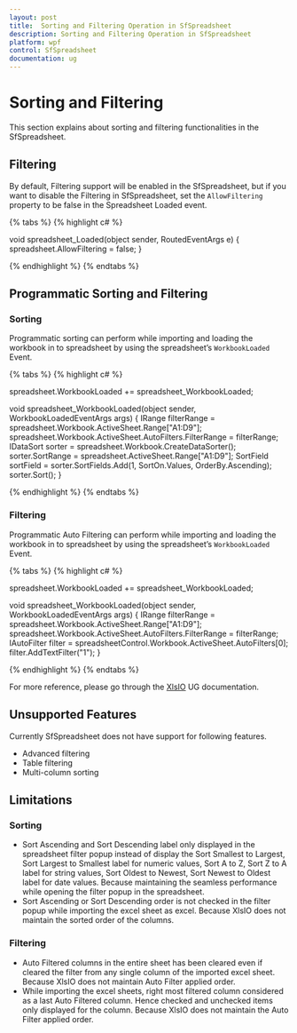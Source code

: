 ```yaml
---
layout: post
title:  Sorting and Filtering Operation in SfSpreadsheet
description: Sorting and Filtering Operation in SfSpreadsheet
platform: wpf
control: SfSpreadsheet
documentation: ug
---
```


# Sorting and Filtering

This section explains about sorting and filtering functionalities in the SfSpreadsheet.

## Filtering

By default, Filtering support will be enabled in the SfSpreadsheet, but if you want to disable the Filtering in SfSpreadsheet, set the `AllowFiltering` property to be false in the Spreadsheet Loaded event.  

{% tabs %}
{% highlight c# %}

void spreadsheet_Loaded(object sender, RoutedEventArgs e)
{
    spreadsheet.AllowFiltering = false;
}

{% endhighlight %}
{% endtabs %}


## Programmatic Sorting and Filtering

### Sorting 

Programmatic sorting can perform while importing and loading the workbook in to spreadsheet by using the spreadsheet’s `WorkbookLoaded` Event.

{% tabs %}
{% highlight c# %}

spreadsheet.WorkbookLoaded += spreadsheet_WorkbookLoaded;

void spreadsheet_WorkbookLoaded(object sender, WorkbookLoadedEventArgs args)
{
    IRange filterRange = spreadsheet.Workbook.ActiveSheet.Range["A1:D9"];
    spreadsheet.Workbook.ActiveSheet.AutoFilters.FilterRange = filterRange;
    IDataSort sorter = spreadsheet.Workbook.CreateDataSorter();
    sorter.SortRange = spreadsheet.ActiveSheet.Range["A1:D9"];
    SortField sortField = sorter.SortFields.Add(1, SortOn.Values, OrderBy.Ascending);
    sorter.Sort();
}

{% endhighlight %}
{% endtabs %}

### Filtering 

Programmatic Auto Filtering can perform while importing and loading the workbook in to spreadsheet by using the spreadsheet’s `WorkbookLoaded` Event.

{% tabs %}
{% highlight c# %}

spreadsheet.WorkbookLoaded += spreadsheet_WorkbookLoaded;

void spreadsheet_WorkbookLoaded(object sender, WorkbookLoadedEventArgs args)
{
    IRange filterRange = spreadsheet.Workbook.ActiveSheet.Range["A1:D9"];
    spreadsheet.Workbook.ActiveSheet.AutoFilters.FilterRange = filterRange;
    IAutoFilter filter = spreadsheetControl.Workbook.ActiveSheet.AutoFilters[0];
    filter.AddTextFilter("1");
} 

{% endhighlight %}
{% endtabs %}

For more reference, please go through the [XlsIO](https://help.syncfusion.com/file-formats/xlsio/worksheet-cells-manipulation#data-sorting "") UG documentation.

## Unsupported Features

Currently SfSpreadsheet does not have support for following features.

* Advanced filtering
* Table filtering
* Multi-column sorting

## Limitations

### Sorting

* Sort Ascending and Sort Descending label only displayed in the spreadsheet filter popup instead of display the Sort Smallest to Largest, Sort Largest to Smallest label for numeric values, Sort A to Z, Sort Z to A label for string values, Sort Oldest to Newest, Sort Newest to Oldest label for date values. Because maintaining the seamless performance while opening the filter popup in the spreadsheet.
* Sort Ascending or Sort Descending order is not checked in the filter popup while importing the excel sheet as excel. Because XlsIO does not maintain the sorted order of the columns.

### Filtering

* Auto Filtered columns in the entire sheet has been cleared even if cleared the filter from any single column of the imported excel sheet. Because XlsIO does not maintain Auto Filter applied order.
* While importing the excel sheets, right most filtered column considered as a last Auto Filtered column. Hence checked and unchecked items only displayed for the column. Because XlsIO does not maintain the Auto Filter applied order.
